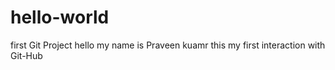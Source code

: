 # hello-world
first Git Project
 hello my name is Praveen kuamr 
  this my first interaction with Git-Hub
